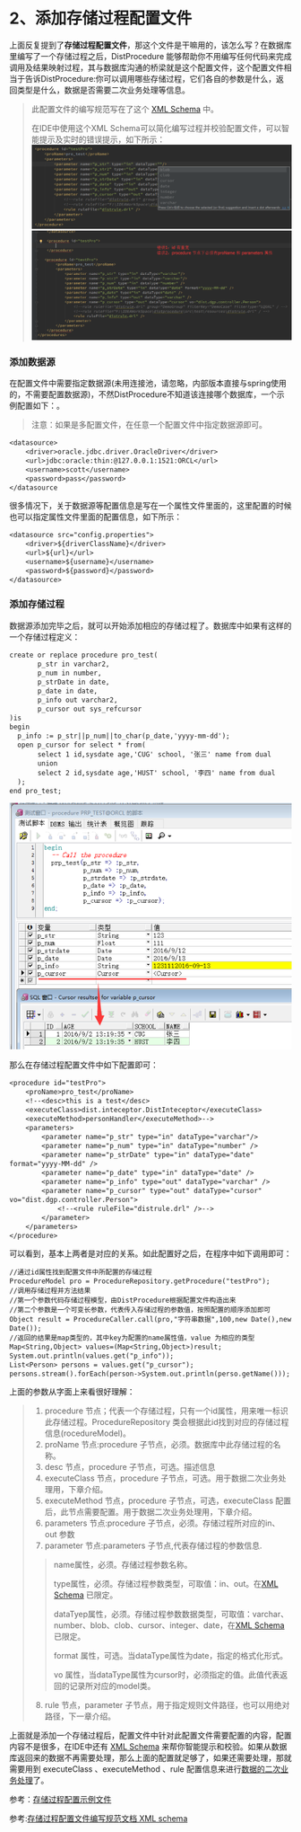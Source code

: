 # 2、添加存储过程配置文件

上面反复提到了**存储过程配置文件**，那这个文件是干嘛用的，该怎么写？在数据库里编写了一个存储过程之后，DistProcedure 能够帮助你不用编写任何代码来完成调用及结果映射过程，其与数据库沟通的桥梁就是这个配置文件，这个配置文件相当于告诉DistProcedure:你可以调用哪些存储过程，它们各自的参数是什么，返回类型是什么，数据是否需要二次业务处理等信息。
> 此配置文件的编写规范写在了这个 [XML Schema](https://distchen.gitbooks.io/distprocedure/content/docs/distfeatures_xsd.html) 中。
>
>在IDE中使用这个XML Schema可以简化编写过程并校验配置文件，可以智能提示及实时的错误提示，如下所示：
![](https://raw.githubusercontent.com/DistChen/distprocedure/master/docs/images/1.png)
![](https://raw.githubusercontent.com/DistChen/distprocedure/master/docs/images/2.png)

### 添加数据源
在配置文件中需要指定数据源(未用连接池，请忽略，内部版本直接与spring使用的，不需要配置数据源)，不然DistProcedure不知道该连接哪个数据库，一个示例配置如下：。
> 注意：如果是多配置文件，在任意一个配置文件中指定数据源即可。

```
<datasource>
    <driver>oracle.jdbc.driver.OracleDriver</driver>
    <url>jdbc:oracle:thin:@127.0.0.1:1521:ORCL</url>
    <username>scott</username>
    <password>pass</password>
</datasource
```
很多情况下，关于数据源等配置信息是写在一个属性文件里面的，这里配置的时候也可以指定属性文件里面的配置信息，如下所示：

```
<datasource src="config.properties">
    <driver>${driverClassName}</driver>
    <url>${url}</url>
    <username>${username}</username>
    <password>${password}</password>
</datasource>
```

### 添加存储过程

数据源添加完毕之后，就可以开始添加相应的存储过程了。数据库中如果有这样的一个存储过程定义：

```
create or replace procedure pro_test(
       p_str in varchar2,
       p_num in number,
       p_strDate in date,
       p_date in date,
       p_info out varchar2,
       p_cursor out sys_refcursor
)is
begin
  p_info := p_str||p_num||to_char(p_date,'yyyy-mm-dd');
  open p_cursor for select * from(
       select 1 id,sysdate age,'CUG' school, '张三' name from dual
       union
       select 2 id,sysdate age,'HUST' school, '李四' name from dual
  );
end pro_test;
```
![](https://raw.githubusercontent.com/DistChen/distprocedure/master/docs/images/3.png)

那么在存储过程配置文件中如下配置即可：

```
<procedure id="testPro">
    <proName>pro_test</proName>
    <!--<desc>this is a test</desc>
    <executeClass>dist.inteceptor.DistInteceptor</executeClass>
    <executeMethod>personHandler</executeMethod>-->
    <parameters>
        <parameter name="p_str" type="in" dataType="varchar"/>
        <parameter name="p_num" type="in" dataType="number" />
        <parameter name="p_strDate" type="in" dataType="date" format="yyyy-MM-dd" />
        <parameter name="p_date" type="in" dataType="date" />
        <parameter name="p_info" type="out" dataType="varchar" />
        <parameter name="p_cursor" type="out" dataType="cursor" vo="dist.dgp.controller.Person">
            <!--<rule ruleFile="distrule.drl" />-->
        </parameter>
    </parameters>
</procedure>
```
可以看到，基本上两者是对应的关系。如此配置好之后，在程序中如下调用即可：
```
//通过id属性找到配置文件中所配置的存储过程
ProcedureModel pro = ProcedureRepository.getProcedure("testPro");
//调用存储过程并方法结果
//第一个参数代码存储过程模型，由DistProcedure根据配置文件构造出来
//第二个参数是一个可变长参数，代表传入存储过程的参数值，按照配置的顺序添加即可
Object result = ProcedureCaller.call(pro,"字符串数据",100,new Date(),new Date());
//返回的结果是map类型的，其中key为配置的name属性值，value 为相应的类型
Map<String,Object> values=(Map<String,Object>)result;
System.out.println(values.get("p_info"));
List<Person> persons = values.get("p_cursor");
persons.stream().forEach(person->System.out.println(perso.getName()));
```

上面的参数从字面上来看很好理解：
> 1. procedure 节点；代表一个存储过程，只有一个id属性，用来唯一标识此存储过程。ProcedureRepository 类会根据此id找到对应的存储过程信息(rocedureModel)。
> 2. proName 节点:procedure 子节点，必须。数据库中此存储过程的名称。
> 3. desc 节点，procedure 子节点，可选。描述信息
> 4. executeClass 节点，procedure 子节点，可选。用于数据二次业务处理用，下章介绍。
> 5. executeMethod 节点，procedure 子节点，可选，executeClass 配置后，此节点需要配置。用于数据二次业务处理用，下章介绍。
> 6. parameters 节点:procedure 子节点，必须。存储过程所对应的in、out 参数
> 7. parameter 节点:parameters 子节点,代表存储过程的参数信息.
> > name属性，必须。存储过程参数名称。
> >
> > type属性，必须。存储过程参数类型，可取值：in、out。在[XML Schema](https://distchen.gitbooks.io/distprocedure/content/docs/distfeatures_xsd.html) 已限定。
> >
> > dataTyep属性，必须。存储过程参数数据类型，可取值：varchar、number、blob、clob、cursor、integer、date，在[XML Schema](https://distchen.gitbooks.io/distprocedure/content/docs/distfeatures_xsd.html) 已限定。
> >
> > format 属性，可选。当dataType属性为date，指定的格式化形式。
> >
> > vo 属性，当dataType属性为cursor时，必须指定的值。此值代表返回的记录所对应的model类。
> >
> 8. rule 节点，parameter 子节点，用于指定规则文件路径，也可以用绝对路径，下一章介绍。

上面就是添加一个存储过程后，配置文件中针对此配置文件需要配置的内容，配置内容不是很多，在IDE中还有 [XML Schema](https://distchen.gitbooks.io/distprocedure/content/docs/distfeatures_xsd.html) 来帮你智能提示和校验。如果从数据库返回来的数据不再需要处理，那么上面的配置就足够了，如果还需要处理，那就需要用到 executeClass 、executeMethod 、rule 配置信息来进行[数据的二次业务处理](https://distchen.gitbooks.io/distprocedure/content/docs/ResultHandler.html)了。

参考：[存储过程配置示例文件](https://distchen.gitbooks.io/distprocedure/content/docs/distfeatures.html)

参考:[存储过程配置文件编写规范文档 XML schema](https://distchen.gitbooks.io/distprocedure/content/docs/distfeatures_xsd.html)
